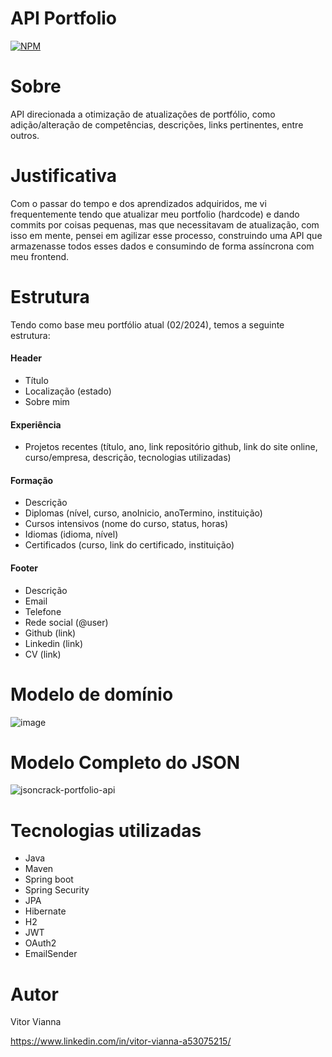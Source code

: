 # API Portfolio
[![NPM](https://img.shields.io/npm/l/react)](https://github.com/nexola/API-portfolio/blob/main/LICENSE) 
# Sobre
API direcionada a otimização de atualizações de portfólio, como adição/alteração de competências, descrições, links pertinentes, entre outros.
# Justificativa
Com o passar do tempo e dos aprendizados adquiridos, me vi frequentemente tendo que atualizar meu portfolio (hardcode) e dando commits por coisas pequenas, mas que necessitavam de atualização, com isso em mente, pensei em agilizar esse processo, construindo uma API que armazenasse todos esses dados e consumindo de forma assíncrona com meu frontend.
# Estrutura
Tendo como base meu portfólio atual (02/2024), temos a seguinte estrutura:
#### Header
- Título
- Localização (estado)
- Sobre mim
#### Experiência
- Projetos recentes  (título, ano, link repositório github, link do site online, curso/empresa, descrição, tecnologias utilizadas)
#### Formação
- Descrição
- Diplomas (nível, curso, anoInicio, anoTermino, instituição)
- Cursos intensivos (nome do curso, status, horas)
- Idiomas (idioma, nível)
- Certificados (curso, link do certificado, instituição)
#### Footer 
- Descrição
- Email
- Telefone
- Rede social (@user)
- Github (link)
- Linkedin (link)
- CV (link)

# Modelo de domínio
![image](https://github.com/nexola/API-portfolio/assets/103954392/d0c8dfcc-1018-425e-8970-75deb7f4fdbd)
# Modelo Completo do JSON
![jsoncrack-portfolio-api](https://github.com/nexola/API-portfolio/assets/103954392/69fe4232-f8f4-4aea-b421-da245850185f)
# Tecnologias utilizadas
- Java
- Maven
- Spring boot
- Spring Security
- JPA
- Hibernate
- H2
- JWT
- OAuth2
- EmailSender

# Autor

Vitor Vianna

https://www.linkedin.com/in/vitor-vianna-a53075215/

